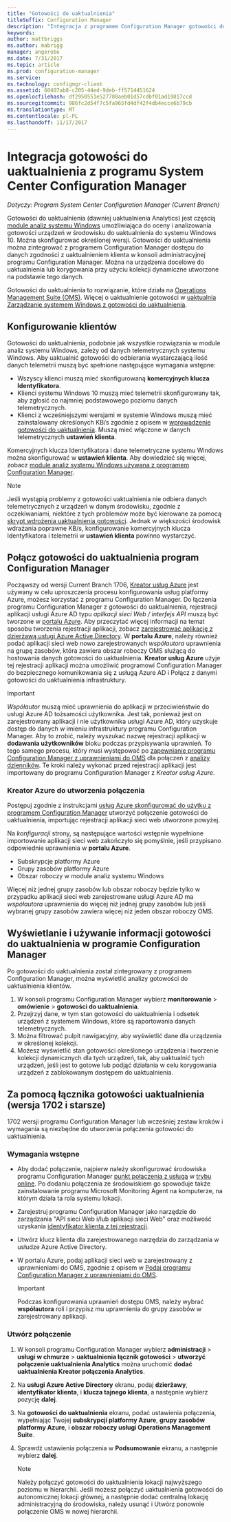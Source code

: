 ```yaml
---
title: "Gotowości do uaktualnienia"
titleSuffix: Configuration Manager
description: "Integracja z programem Configuration Manager gotowości do uaktualnienia. Dane zgodności z uaktualnieniem dostępu w konsoli administracyjnej. Urządzenia docelowe dla uaktualnienia lub korygowania."
keywords: 
author: mattbriggs
ms.author: mabrigg
manager: angerobe
ms.date: 7/31/2017
ms.topic: article
ms.prod: configuration-manager
ms.service: 
ms.technology: configmgr-client
ms.assetid: 68407ab8-c205-44ed-9deb-ff5714451624
ms.openlocfilehash: df2950551e527788aeb01d57cdbf01ad19817ccd
ms.sourcegitcommit: 986fc2d54f7c5fa965fd4df42f4db4ecce6b79cb
ms.translationtype: MT
ms.contentlocale: pl-PL
ms.lasthandoff: 11/17/2017
---
```

# <a name="integrate-upgrade-readiness-with-system-center-configuration-manager"></a>Integracja gotowości do uaktualnienia z programu System Center Configuration Manager

*Dotyczy: Program System Center Configuration Manager (Current Branch)*

Gotowości do uaktualnienia (dawniej uaktualnienia Analytics) jest częścią [module analiz systemu Windows](https://www.microsoft.com/WindowsForBusiness/windows-analytics) umożliwiająca do oceny i analizowania gotowości urządzeń w środowisku do uaktualnienia do systemu Windows 10. Można skonfigurować określonej wersji. Gotowości do uaktualnienia można zintegrować z programem Configuration Manager dostępu do danych zgodności z uaktualnieniem klienta w konsoli administracyjnej programu Configuration Manager. Można na urządzenia docelowe do uaktualnienia lub korygowania przy użyciu kolekcji dynamiczne utworzone na podstawie tego danych.

Gotowości do uaktualnienia to rozwiązanie, które działa na [Operations Management Suite (OMS)](/azure/operations-management-suite/operations-management-suite-overview). Więcej o uaktualnienie gotowości w [uaktualnia Zarządzanie systemem Windows z gotowości do uaktualnienia](/windows/deployment/upgrade/manage-windows-upgrades-with-upgrade-readiness).

## <a name="configure-clients"></a>Konfigurowanie klientów

Gotowości do uaktualnienia, podobnie jak wszystkie rozwiązania w module analiz systemu Windows, zależy od danych telemetrycznych systemu Windows. Aby uaktualnić gotowości do odbierania wystarczającą ilość danych telemetrii muszą być spełnione następujące wymagania wstępne:

- Wszyscy klienci muszą mieć skonfigurowaną **komercyjnych klucza Identyfikatora**. 
- Klienci systemu Windows 10 muszą mieć telemetrii skonfigurowany tak, aby zgłosić co najmniej podstawowego poziomu danych telemetrycznych.
-  Klienci z wcześniejszymi wersjami w systemie Windows muszą mieć zainstalowany określonych KB/s zgodnie z opisem w [wprowadzenie gotowości do uaktualnienia](/windows/deployment/upgrade/upgrade-readiness-get-started#deploy-the-compatibility-update-and-related-kbs). Muszą mieć włączone w danych telemetrycznych **ustawień klienta**.

Komercyjnych klucza Identyfikatora i dane telemetryczne systemu Windows można skonfigurować w **ustawień klienta**. Aby dowiedzieć się więcej, zobacz [module analiz systemu Windows używana z programem Configuration Manager](../monitor-windows-analytics.md).

>[!NOTE]
>Jeśli wystąpią problemy z gotowości uaktualnienia nie odbiera danych telemetrycznych z urządzeń w danym środowisku, zgodnie z oczekiwaniami, niektóre z tych problemów może być kierowane za pomocą [skrypt wdrożenia uaktualnienia gotowości](/windows/deployment/upgrade/upgrade-readiness-deployment-script). Jednak w większości środowisk wdrażania poprawne KB/s, konfigurowanie komercyjnych klucza Identyfikatora i telemetrii w **ustawień klienta** powinno wystarczyć.

## <a name="connect-configuration-manager-to-upgrade-readiness"></a>Połącz gotowości do uaktualnienia program Configuration Manager

Począwszy od wersji Current Branch 1706, [Kreator usług Azure](../../../servers/deploy/configure/azure-services-wizard.md) jest używany w celu uproszczenia procesu konfigurowania usług platformy Azure, możesz korzystać z programu Configuration Manager. Do łączenia programu Configuration Manager z gotowości do uaktualnienia, rejestracji aplikacji usługi Azure AD typu *aplikacji sieci Web / interfejs API* muszą być tworzone w [portalu Azure](https://portal.azure.com). Aby przeczytać więcej informacji na temat sposobu tworzenia rejestracji aplikacji, zobacz [zarejestrować aplikację z dzierżawą usługi Azure Active Directory](/azure/active-directory/active-directory-app-registration). W **portalu Azure**, należy również podać aplikacji sieci web nowo zarejestrowanych *współautora* uprawnienia na grupę zasobów, która zawiera obszar roboczy OMS służącą do hostowania danych gotowości do uaktualnienia. **Kreator usług Azure** użyje tej rejestracji aplikacji można umożliwić programowi Configuration Manager do bezpiecznego komunikowania się z usługą Azure AD i Połącz z danymi gotowości do uaktualnienia infrastruktury.

>[!IMPORTANT]
>*Współautor* muszą mieć uprawnienia do aplikacji w przeciwieństwie do usługi Azure AD tożsamości użytkownika. Jest tak, ponieważ jest on zarejestrowany aplikacji i nie użytkownika usługi Azure AD, który uzyskuje dostęp do danych w imieniu infrastruktury programu Configuration Manager. Aby to zrobić, należy wyszukać nazwę rejestracji aplikacji w **dodawania użytkowników** bloku podczas przypisywania uprawnień. To tego samego procesu, który musi występować po [zapewnianie programu Configuration Manager z uprawnieniami do OMS](https://docs.microsoft.com/azure/log-analytics/log-analytics-sccm#provide-configuration-manager-with-permissions-to-oms) dla połączeń z [analizy dzienników](https://docs.microsoft.com/azure/log-analytics/log-analytics-sccm). Te kroki należy wykonać przed rejestracji aplikacji jest importowany do programu Configuration Manager z *Kreator usług Azure*.

### <a name="use-the-azure-wizard-to-create-the-connection"></a>Kreator Azure do utworzenia połączenia

Postępuj zgodnie z instrukcjami [usług Azure skonfigurować do użytku z programem Configuration Manager](../../../servers/deploy/configure/azure-services-wizard.md) utworzyć połączenie gotowości do uaktualnienia, importując rejestracji aplikacji sieci web utworzone powyżej. 

Na *konfiguracji* strony, są następujące wartości wstępnie wypełnione importowanie aplikacji sieci web zakończyło się pomyślnie, jeśli przypisano odpowiednie uprawnienia w **portalu Azure**. 
-  Subskrypcje platformy Azure
-  Grupy zasobów platformy Azure
-  Obszar roboczy w module analiz systemu Windows

Więcej niż jednej grupy zasobów lub obszar roboczy będzie tylko w przypadku aplikacji sieci web zarejestrowane usługi Azure AD ma *współautora* uprawnienia do więcej niż jednej grupy zasobów lub jeśli wybranej grupy zasobów zawiera więcej niż jeden obszar roboczy OMS.
 
## <a name="view-and-use-upgrade-readiness-information-in-configuration-manager"></a>Wyświetlanie i używanie informacji gotowości do uaktualnienia w programie Configuration Manager

Po gotowości do uaktualnienia został zintegrowany z programem Configuration Manager, można wyświetlić analizy gotowości do uaktualnienia klientów.

1. W konsoli programu Configuration Manager wybierz **monitorowanie** > **omówienie** > **gotowości do uaktualnienia**.
2. Przejrzyj dane, w tym stan gotowości do uaktualnienia i odsetek urządzeń z systemem Windows, które są raportowania danych telemetrycznych.
3. Można filtrować pulpit nawigacyjny, aby wyświetlić dane dla urządzenia w określonej kolekcji.
4. Możesz wyświetlić stan gotowości określonego urządzenia i tworzenie kolekcji dynamicznych dla tych urządzeń, tak, aby uaktualnić tych urządzeń, jeśli jest to gotowe lub podjąć działania w celu korygowania urządzeń z zablokowanym dostępem do uaktualnienia.

## <a name="using-the-upgrade-readiness-connector-version-1702-and-earlier"></a>Za pomocą łącznika gotowości uaktualnienia (wersja 1702 i starsze)

1702 wersji programu Configuration Manager lub wcześniej zestaw kroków i wymagania są niezbędne do utworzenia połączenia gotowości do uaktualnienia.

### <a name="prerequisites"></a>Wymagania wstępne

- Aby dodać połączenie, najpierw należy skonfigurować środowiska programu Configuration Manager [punkt połączenia z usługą](/sccm/core/servers/deploy/configure/about-the-service-connection-point) w [trybu online](https://azure.microsoft.com/documentation/articles/resource-group-create-service-principal-portal/). Po dodaniu połączenia ze środowiskiem go spowoduje także zainstalowanie programu Microsoft Monitoring Agent na komputerze, na którym działa ta rola systemu lokacji.
- Zarejestruj programu Configuration Manager jako narzędzie do zarządzania "API sieci Web i/lub aplikacji sieci Web" oraz możliwość uzyskania [identyfikator klienta z tej rejestracji](https://azure.microsoft.com/documentation/articles/active-directory-integrating-applications/).
- Utwórz klucz klienta dla zarejestrowanego narzędzia do zarządzania w usłudze Azure Active Directory.
- W portalu Azure, podaj aplikacji sieci web w zarejestrowany z uprawnieniami do OMS, zgodnie z opisem w [Podaj programu Configuration Manager z uprawnieniami do OMS](https://azure.microsoft.com/documentation/articles/log-analytics-sccm/#provide-configuration-manager-with-permissions-to-oms).

    > [!IMPORTANT]
    > Podczas konfigurowania uprawnień dostępu OMS, należy wybrać **współautora** roli i przypisz mu uprawnienia do grupy zasobów w zarejestrowany aplikacji.

### <a name="create-the-connection"></a>Utwórz połączenie

1.  W konsoli programu Configuration Manager wybierz **administracji** > **usługi w chmurze** > **uaktualnienia łącznik gotowości** > **utworzyć połączenie uaktualnienia Analytics** można uruchomić **dodać uaktualnienia Kreator połączenia Analytics**.
3.  Na **usługi Azure Active Directory** ekranu, podaj **dzierżawy**, **identyfikator klienta**, i **klucza tajnego klienta**, a następnie wybierz pozycję **dalej**.
4.  Na **gotowości do uaktualnienia** ekranu, podać ustawienia połączenia, wypełniając Twojej **subskrypcji platformy Azure**, **grupy zasobów platformy Azure**, i **obszar roboczy usługi Operations Management Suite**.
5.  Sprawdź ustawienia połączenia w **Podsumowanie** ekranu, a następnie wybierz **dalej**.

    > [!NOTE]
    > Należy połączyć gotowości do uaktualnienia lokacji najwyższego poziomu w hierarchii. Jeśli możesz połączyć uaktualnienia gotowości do autonomicznej lokacji głównej, a następnie dodać centralną lokację administracyjną do środowiska, należy usunąć i Utwórz ponownie połączenie OMS w nowej hierarchii.
